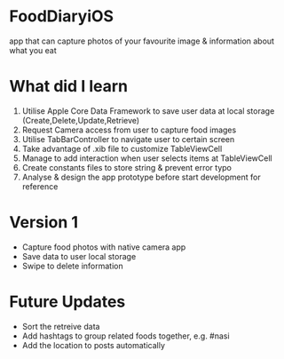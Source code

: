 # FoodDiaryiOS

app that can capture photos of your favourite image & information about what you eat

# What did I learn

1. Utilise Apple Core Data Framework to save user data at local storage (Create,Delete,Update,Retrieve)
2. Request Camera access from user to capture food images
3. Utilise TabBarController to navigate user to certain screen
4. Take advantage of .xib file to customize TableViewCell
5. Manage to add interaction when user selects items at TableViewCell
6. Create constants files to store string & prevent error typo
7. Analyse & design the app prototype before start development for reference



# Version 1

- Capture food photos with native camera app
- Save data to user local storage
- Swipe to delete information

# Future Updates

- Sort the retreive data
- Add hashtags to group related foods together, e.g. #nasi
- Add the location to posts automatically
